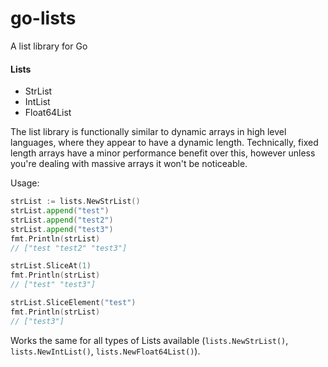 # go-lists
A list library for Go


#### Lists
* StrList
* IntList
* Float64List

The list library is functionally similar to dynamic arrays in high level languages, where they appear to have a dynamic length.  Technically, fixed length arrays have a minor performance benefit over this, however unless you're dealing with massive arrays it won't be noticeable.

Usage:
```go
strList := lists.NewStrList()
strList.append("test")
strList.append("test2")
strList.append("test3")
fmt.Println(strList)
// ["test "test2" "test3"]

strList.SliceAt(1)
fmt.Println(strList)
// ["test" "test3"]

strList.SliceElement("test")
fmt.Println(strList)
// ["test3"]
```
Works the same for all types of Lists available 
(`lists.NewStrList()`, `lists.NewIntList()`, `lists.NewFloat64List()`).
